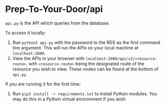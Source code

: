 # Prep-To-Your-Door/api
`api.py` is the API which queries from the database.

To access it locally:
1. Run `python3 api.py` with the password to the RDS as the first command line argument. This will run the APIs on your local machine at `localhost:2000`.
2. View the APIs in your browser with `localhost:2000/api/v2/<resource-route>`, with `<resource-route>` being the designated route of the resource you wish to view. These routes can be found at the bottom of `api.py`.

If you are running it for the first time:
1. Run `pip3 install -r requirements.txt` to install Python modules. You may do this in a Python virtual environment if you wish.
